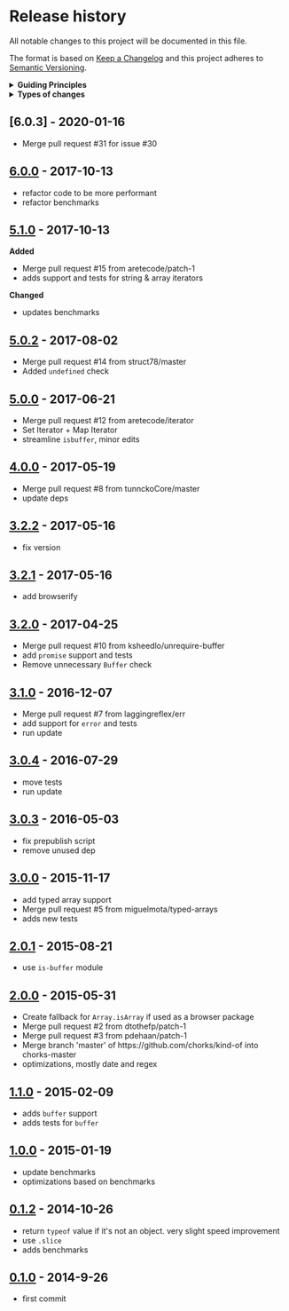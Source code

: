 <h1 id="release-history">Release history</h1>

<p>All notable changes to this project will be documented in this file.</p>

<p>The format is based on <a href="http://keepachangelog.com/en/1.0.0/">Keep a Changelog</a>
and this project adheres to <a href="http://semver.org/spec/v2.0.0.html">Semantic Versioning</a>.</p>

<details>
  <summary><strong>Guiding Principles</strong></summary>

- Changelogs are for humans, not machines.
- There should be an entry for every single version.
- The same types of changes should be grouped.
- Versions and sections should be linkable.
- The latest version comes first.
- The release date of each versions is displayed.
- Mention whether you follow Semantic Versioning.

</details>

<details>
  <summary><strong>Types of changes</strong></summary>

Changelog entries are classified using the following labels _(from [keep-a-changelog](http://keepachangelog.com/)_):

- `Added` for new features.
- `Changed` for changes in existing functionality.
- `Deprecated` for soon-to-be removed features.
- `Removed` for now removed features.
- `Fixed` for any bug fixes.
- `Security` in case of vulnerabilities.

</details>

<h2 id="6.0.3---2020-01-16">[6.0.3] - 2020-01-16</h2>

<ul>
<li>Merge pull request #31 for issue #30</li>
</ul>

<h2 id="6.0.0---2017-10-13"><a href="https://github.com/jonschlinkert/kind-of/compare/5.1.0...6.0.0">6.0.0</a> - 2017-10-13</h2>

<ul>
<li>refactor code to be more performant</li>
<li>refactor benchmarks</li>
</ul>

<h2 id="5.1.0---2017-10-13"><a href="https://github.com/jonschlinkert/kind-of/compare/5.0.2...5.1.0">5.1.0</a> - 2017-10-13</h2>

<p><strong>Added</strong></p>

<ul>
<li>Merge pull request #15 from aretecode/patch-1</li>
<li>adds support and tests for string &amp; array iterators</li>
</ul>

<p><strong>Changed</strong></p>

<ul>
<li>updates benchmarks</li>
</ul>

<h2 id="5.0.2---2017-08-02"><a href="https://github.com/jonschlinkert/kind-of/compare/5.0.1...5.0.2">5.0.2</a> - 2017-08-02</h2>

<ul>
<li>Merge pull request #14 from struct78/master</li>
<li>Added <code>undefined</code> check</li>
</ul>

<h2 id="5.0.0---2017-06-21"><a href="https://github.com/jonschlinkert/kind-of/compare/4.0.0...5.0.0">5.0.0</a> - 2017-06-21</h2>

<ul>
<li>Merge pull request #12 from aretecode/iterator</li>
<li>Set Iterator + Map Iterator</li>
<li>streamline <code>isbuffer</code>, minor edits</li>
</ul>

<h2 id="4.0.0---2017-05-19"><a href="https://github.com/jonschlinkert/kind-of/compare/3.2.2...4.0.0">4.0.0</a> - 2017-05-19</h2>

<ul>
<li>Merge pull request #8 from tunnckoCore/master</li>
<li>update deps</li>
</ul>

<h2 id="3.2.2---2017-05-16"><a href="https://github.com/jonschlinkert/kind-of/compare/3.2.1...3.2.2">3.2.2</a> - 2017-05-16</h2>

<ul>
<li>fix version</li>
</ul>

<h2 id="3.2.1---2017-05-16"><a href="https://github.com/jonschlinkert/kind-of/compare/3.2.0...3.2.1">3.2.1</a> - 2017-05-16</h2>

<ul>
<li>add browserify</li>
</ul>

<h2 id="3.2.0---2017-04-25"><a href="https://github.com/jonschlinkert/kind-of/compare/3.1.0...3.2.0">3.2.0</a> - 2017-04-25</h2>

<ul>
<li>Merge pull request #10 from ksheedlo/unrequire-buffer</li>
<li>add <code>promise</code> support and tests</li>
<li>Remove unnecessary <code>Buffer</code> check</li>
</ul>

<h2 id="3.1.0---2016-12-07"><a href="https://github.com/jonschlinkert/kind-of/compare/3.0.4...3.1.0">3.1.0</a> - 2016-12-07</h2>

<ul>
<li>Merge pull request #7 from laggingreflex/err</li>
<li>add support for <code>error</code> and tests</li>
<li>run update</li>
</ul>

<h2 id="3.0.4---2016-07-29"><a href="https://github.com/jonschlinkert/kind-of/compare/3.0.3...3.0.4">3.0.4</a> - 2016-07-29</h2>

<ul>
<li>move tests</li>
<li>run update</li>
</ul>

<h2 id="3.0.3---2016-05-03"><a href="https://github.com/jonschlinkert/kind-of/compare/3.0.0...3.0.3">3.0.3</a> - 2016-05-03</h2>

<ul>
<li>fix prepublish script</li>
<li>remove unused dep</li>
</ul>

<h2 id="3.0.0---2015-11-17"><a href="https://github.com/jonschlinkert/kind-of/compare/2.0.1...3.0.0">3.0.0</a> - 2015-11-17</h2>

<ul>
<li>add typed array support</li>
<li>Merge pull request #5 from miguelmota/typed-arrays</li>
<li>adds new tests</li>
</ul>

<h2 id="2.0.1---2015-08-21"><a href="https://github.com/jonschlinkert/kind-of/compare/2.0.0...2.0.1">2.0.1</a> - 2015-08-21</h2>

<ul>
<li>use <code>is-buffer</code> module</li>
</ul>

<h2 id="2.0.0---2015-05-31"><a href="https://github.com/jonschlinkert/kind-of/compare/1.1.0...2.0.0">2.0.0</a> - 2015-05-31</h2>

<ul>
<li>Create fallback for <code>Array.isArray</code> if used as a browser package</li>
<li>Merge pull request #2 from dtothefp/patch-1</li>
<li>Merge pull request #3 from pdehaan/patch-1</li>
<li>Merge branch 'master' of https://github.com/chorks/kind-of into chorks-master</li>
<li>optimizations, mostly date and regex</li>
</ul>

<h2 id="1.1.0---2015-02-09"><a href="https://github.com/jonschlinkert/kind-of/compare/1.0.0...1.1.0">1.1.0</a> - 2015-02-09</h2>

<ul>
<li>adds <code>buffer</code> support</li>
<li>adds tests for <code>buffer</code></li>
</ul>

<h2 id="1.0.0---2015-01-19"><a href="https://github.com/jonschlinkert/kind-of/compare/0.1.2...1.0.0">1.0.0</a> - 2015-01-19</h2>

<ul>
<li>update benchmarks</li>
<li>optimizations based on benchmarks</li>
</ul>

<h2 id="0.1.2---2014-10-26"><a href="https://github.com/jonschlinkert/kind-of/compare/0.1.0...0.1.2">0.1.2</a> - 2014-10-26</h2>

<ul>
<li>return <code>typeof</code> value if it's not an object. very slight speed improvement</li>
<li>use <code>.slice</code></li>
<li>adds benchmarks</li>
</ul>

<h2 id="0.1.0---2014-9-26"><a href="https://github.com/jonschlinkert/kind-of/commit/2fae09b0b19b1aadb558e9be39f0c3ef6034eb87">0.1.0</a> - 2014-9-26</h2>

<ul>
<li>first commit</li>
</ul>
